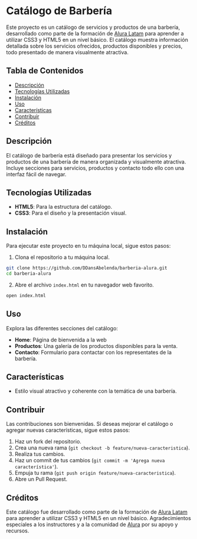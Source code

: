 # Catálogo de Barbería

Este proyecto es un catálogo de servicios y productos de una barbería, desarrollado como parte de la formación de [Alura Latam](http://www.aluracursos.com/) para aprender a utilizar CSS3 y HTML5 en un nivel básico. El catálogo muestra información detallada sobre los servicios ofrecidos, productos disponibles y precios, todo presentado de manera visualmente atractiva.

## Tabla de Contenidos

- [Descripción](#descripción)
- [Tecnologías Utilizadas](#tecnologías-utilizadas)
- [Instalación](#instalación)
- [Uso](#uso)
- [Características](#características)
- [Contribuir](#contribuir)
- [Créditos](#créditos)

## Descripción

El catálogo de barbería está diseñado para presentar los servicios y productos de una barbería de manera organizada y visualmente atractiva. Incluye secciones para servicios, productos y contacto todo ello con una interfaz fácil de navegar.

## Tecnologías Utilizadas

- **HTML5**: Para la estructura del catálogo.
- **CSS3**: Para el diseño y la presentación visual.

## Instalación

Para ejecutar este proyecto en tu máquina local, sigue estos pasos:

1. Clona el repositorio a tu máquina local.

```bash
git clone https://github.com/DDansAbelenda/barberia-alura.git
cd barberia-alura
```

2. Abre el archivo `index.html` en tu navegador web favorito.

```bash
open index.html
```

## Uso

Explora las diferentes secciones del catálogo:

- **Home**: Página de bienvenida a la web
- **Productos**: Una galería de los productos disponibles para la venta.
- **Contacto**: Formulario para contactar con los representates de la barbería.

## Características

- Estilo visual atractivo y coherente con la temática de una barbería.

## Contribuir

Las contribuciones son bienvenidas. Si deseas mejorar el catálogo o agregar nuevas características, sigue estos pasos:

1. Haz un fork del repositorio.
2. Crea una nueva rama (`git checkout -b feature/nueva-caracteristica`).
3. Realiza tus cambios.
4. Haz un commit de tus cambios (`git commit -m 'Agrega nueva característica'`).
5. Empuja tu rama (`git push origin feature/nueva-caracteristica`).
6. Abre un Pull Request.


## Créditos

Este catálogo fue desarrollado como parte de la formación de [Alura Latam](http://www.aluracursos.com/) para aprender a utilizar CSS3 y HTML5 en un nivel básico. Agradecimientos especiales a los instructores y a la comunidad de [Alura](http://www.aluracursos.com/) por su apoyo y recursos.
